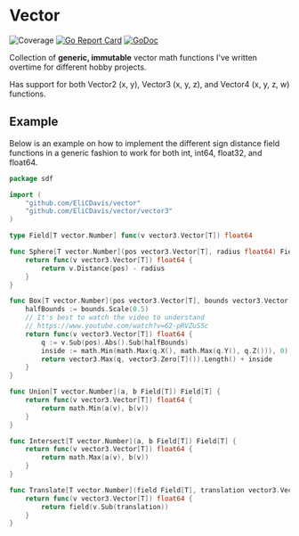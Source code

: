 # Vector

![Coverage](https://img.shields.io/badge/Coverage-90.9%25-brightgreen)
[![Go Report Card](https://goreportcard.com/badge/github.com/EliCDavis/vector)](https://goreportcard.com/report/github.com/EliCDavis/vector)
[![GoDoc](https://godoc.org/github.com/EliCDavis/vector?status.svg)](http://godoc.org/github.com/EliCDavis/vector)

Collection of **generic, immutable** vector math functions I've written overtime for different hobby projects.

Has support for both Vector2 (x, y), Vector3 (x, y, z), and Vector4 (x, y, z, w) functions.

## Example

Below is an example on how to implement the different sign distance field functions in a generic fashion to work for both int, int64, float32, and float64.

```go
package sdf

import (
	"github.com/EliCDavis/vector"
	"github.com/EliCDavis/vector/vector3"
)

type Field[T vector.Number] func(v vector3.Vector[T]) float64

func Sphere[T vector.Number](pos vector3.Vector[T], radius float64) Field[T] {
	return func(v vector3.Vector[T]) float64 {
		return v.Distance(pos) - radius
	}
}

func Box[T vector.Number](pos vector3.Vector[T], bounds vector3.Vector[T]) Field[T] {
	halfBounds := bounds.Scale(0.5)
	// It's best to watch the video to understand
	// https://www.youtube.com/watch?v=62-pRVZuS5c
	return func(v vector3.Vector[T]) float64 {
		q := v.Sub(pos).Abs().Sub(halfBounds)
		inside := math.Min(math.Max(q.X(), math.Max(q.Y(), q.Z())), 0)
		return vector3.Max(q, vector3.Zero[T]()).Length() + inside
	}
}

func Union[T vector.Number](a, b Field[T]) Field[T] {
	return func(v vector3.Vector[T]) float64 {
		return math.Min(a(v), b(v))
	}
}

func Intersect[T vector.Number](a, b Field[T]) Field[T] {
	return func(v vector3.Vector[T]) float64 {
		return math.Max(a(v), b(v))
	}
}

func Translate[T vector.Number](field Field[T], translation vector3.Vector[T]) Field[T] {
	return func(v vector3.Vector[T]) float64 {
		return field(v.Sub(translation))
	}
}
```
